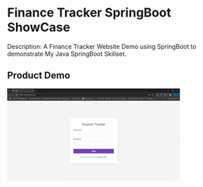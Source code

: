 # Finance Tracker SpringBoot ShowCase
Description: A Finance Tracker Website Demo using SpringBoot to demonstrate My Java SpringBoot Skillset.

## Product Demo
![Finance Tracker Website Demo](Finance_Tracker_SpringBoot.gif)

